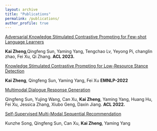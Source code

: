 ```yaml
---
layout: archive
title: "Publications"
permalink: /publications/
author_profile: true
---
```


<!-- PCL: Peer-Contrastive Learning with Diverse Augmentations for Unsupervised Sentence Embeddings
Qiyu Wu, Chongyang Tao, Tao Shen, Can Xu, Xiubo Geng, Daxin Jiang. EMNLP 2022. -->

[Adversarial Knowledge Stimulated Contrastive Prompting for Few-shot Language Learners]()

**Kai Zheng**,Qingfeng Sun, Yaming Yang, Tengchao Lv, Yeyong Pi, changlin zhao, Fei Xu, Qi Zhang. **ACL 2023.**


[Knowledge Stimulated Contrastive Prompting for Low-Resource Stance Detection](https://aclanthology.org/2022.findings-emnlp.83/)

**Kai Zheng**, Qingfeng Sun, Yaming Yang, Fei Xu
**EMNLP-2022**


[Multimodal Dialogue Response Generation](https://arxiv.org/abs/2110.08515)

Qingfeng Sun, Yujing Wang, Can Xu, **Kai Zheng**, Yaming Yang, Huang Hu, Fei Xu, Jessica Zhang, Xiubo Geng, Daxin Jiang. **ACL 2022.**


[Self-Supervised Multi-Modal Sequential Recommendation](https://arxiv.org/abs/2304.13277)

Kunzhe Song, Qingfeng Sun, Can Xu, **Kai Zheng**, Yaming Yang



